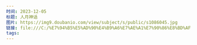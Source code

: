 ```yaml
---
时间: 2023-12-05
标题: 人月神话
图片: https://img9.doubanio.com/view/subject/s/public/s1086045.jpg
链接: file:///C:/%E7%94%B5%E5%AD%90%E4%B9%A6%E7%AE%A1%E7%90%86%E8%BD%AF%E4%BB%B6/%E8%AE%A1%E7%AE%97%E6%9C%BA_%E7%9C%8B%E5%AE%8C%E7%9A%84/Wei%20Zhi/Ren%20Yue%20Shen%20Hua%20(40Zhou%20Nian%20Zhong%20(38)/Ren%20Yue%20Shen%20Hua%20(40Zhou%20Nian%20Z%20-%20Wei%20Zhi.pdf
tags:
---
```




